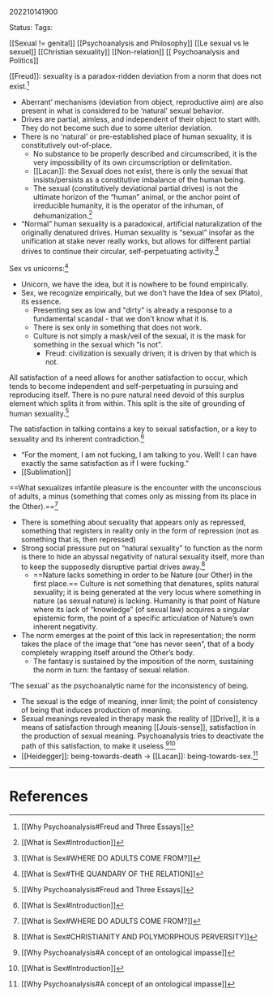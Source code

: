 202210141900

Status: 
Tags: 

[[Sexual != genital]]
[[Psychoanalysis and Philosophy]]
[[Le sexual vs le sexuel]]
[[Christian sexuality]]
[[Non-relation]]
[[ Psychoanalysis and Politics]]

[[Freud]]: sexuality is a paradox-ridden deviation from a norm that does not exist.[^1]
- Aberrant’ mechanisms (deviation from object, reproductive aim) are also present in what is considered to be ‘natural’ sexual behavior.
- Drives are partial, aimless, and independent of their object to start with. They do not become such due to some ulterior deviation.
- There is no ‘natural’ or pre-established place of human sexuality, it is constitutively out-of-place.
	- No substance to be properly described and circumscribed, it is the very impossibility of its own circumscription or delimitation.
	- [[Lacan]]: the Sexual does not exist, there is only the sexual that insists/persists as a constitutive imbalance of the human being.
	- The sexual (constitutively deviational partial drives) is not the ultimate horizon of the “human” animal, or the anchor point of irreducible humanity, it is the operator of the inhuman, of dehumanization.[^3]
- “Normal” human sexuality is a paradoxical, artificial naturalization of the originally denatured drives. Human sexuality is “sexual” insofar as the unification at stake never really works, but allows for different partial drives to continue their circular, self-perpetuating activity.[^4]

Sex vs unicorns:[^6]
* Unicorn, we have the idea, but it is nowhere to be found empirically.
* Sex, we recognize empirically, but we don't have the Idea of sex (Plato), its essence.
    * Presenting sex as low and "dirty" is already a response to a fundamental scandal - that we don't know what it is.
    * There is sex only in something that does not work.
    * Culture is not simply a mask/veil of the sexual, it is the mask for something in the sexual which "is not".
        * Freud: civilization is sexually driven; it is driven by that which is not.

 All satisfaction of a need allows for another satisfaction to occur, which tends to become independent and self-perpetuating in pursuing and reproducing itself. There is no pure natural need devoid of this surplus element which splits it from within. This split is the site of grounding of human sexuality.[^1]

The satisfaction in talking contains a key to sexual satisfaction, or a key to sexuality and its inherent contradiction.[^3]
- “For the moment, I am not fucking, I am talking to you. Well! I can have exactly the same satisfaction as if I were fucking.”
- [[Sublimation]]

==What sexualizes infantile pleasure is the encounter with the unconscious of adults, a minus (something that comes only as missing from its place in the Other).==[^4]
- There is something about sexuality that appears only as repressed, something that registers in reality only in the form of repression (not as something that is, then repressed)
- Strong social pressure put on “natural sexuality” to function as the norm is there to hide an abyssal negativity of natural sexuality itself, more than to keep the supposedly disruptive partial drives away.[^5]
	- ==Nature lacks something in order to be Nature (our Other) in the first place.== Culture is not something that denatures, splits natural sexuality; it is being generated at the very locus where something in nature (as sexual nature) is lacking. Humanity is that point of Nature where its lack of “knowledge” (of sexual law) acquires a singular epistemic form, the point of a specific articulation of Nature’s own inherent negativity.
- The norm emerges at the point of this lack in representation; the norm takes the place of the image that “one has never seen”, that of a body completely wrapping itself around the Other’s body.
	- The fantasy is sustained by the imposition of the norm, sustaining the norm in turn: the fantasy of sexual relation.

‘The sexual’ as the psychoanalytic name for the inconsistency of being.
- The sexual is the edge of meaning, inner limit; the point of consistency of being that induces production of meaning.
- Sexual meanings revealed in therapy mask the reality of [[Drive]], it is a means of satisfaction through meaning [[Jouis-sense]], satisfaction in the production of sexual meaning. Psychoanalysis tries to deactivate the path of this satisfaction, to make it useless.[^2][^3]
- [[Heidegger]]: being-towards-death → [[Lacan]]: being-towards-sex.[^2]



---
# References

[^1]: [[Why Psychoanalysis#Freud and Three Essays]]
[^2]: [[Why Psychoanalysis#A concept of an ontological impasse]]
[^3]: [[What is Sex#Introduction]]
[^4]: [[What is Sex#WHERE DO ADULTS COME FROM?]]
[^5]: [[What is Sex#CHRISTIANITY AND POLYMORPHOUS PERVERSITY]]
[^6]: [[What is Sex#THE QUANDARY OF THE RELATION]]